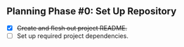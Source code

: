 ## **Planning Phase #0:** Set Up Repository

- [x] ~~Create and flesh out project README.~~
- [ ] Set up required project dependencies.
